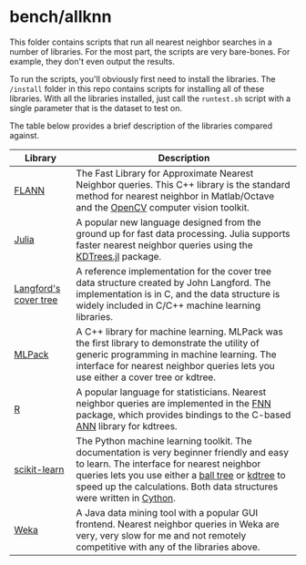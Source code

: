 # bench/allknn

This folder contains scripts that run all nearest neighbor searches in a number of libraries.
For the most part, the scripts are very bare-bones.
For example, they don't even output the results.

To run the scripts, you'll obviously first need to install the libraries.
The `/install` folder in this repo contains scripts for installing all of these libraries.
With all the libraries installed, just call the `runtest.sh` script with a single parameter that is the dataset to test on.

The table below provides a brief description of the libraries compared against.

| Library           | Description               |
|-------------------|---------------------------|
| [FLANN](http://www.cs.ubc.ca/research/flann/) | The Fast Library for Approximate Nearest Neighbor queries.  This C++ library is the standard method for nearest neighbor in Matlab/Octave and the [OpenCV](http://opencv.org) computer vision toolkit.  |
| [Julia](http://julia.org) | A popular new language designed from the ground up for fast data processing.  Julia supports faster nearest neighbor queries using the [KDTrees.jl](https://github.com/JuliaGeometry/KDTrees.jl) package. |
| [Langford's cover tree](http://hunch.net/~jl/projects/cover_tree/cover_tree.html) | A reference implementation for the cover tree data structure created by John Langford.  The implementation is in C, and the data structure is widely included in C/C++ machine learning libraries. |
| [MLPack](http://mlpack.org) | A C++ library for machine learning.  MLPack was the first library to demonstrate the utility of generic programming in machine learning.  The interface for nearest neighbor queries lets you use either a cover tree or kdtree.
| [R](http://r-project.org) | A popular language for statisticians.  Nearest neighbor queries are implemented in the [FNN](https://cran.r-project.org/web/packages/FNN/index.html) package, which provides bindings to the C-based [ANN](http://www.cs.umd.edu/~mount/ANN/) library for kdtrees. |
| [scikit-learn](scikitlearn.org) | The Python machine learning toolkit.  The documentation is very beginner friendly and easy to learn.  The interface for nearest neighbor queries lets you use either a [ball tree](https://en.wikipedia.org/wiki/Ball_tree) or [kdtree](https://en.wikipedia.org/wiki/K-d_tree) to speed up the calculations.  Both data structures were written in [Cython](http://cython.org). |
| [Weka](http://weka.org) | A Java data mining tool with a popular GUI frontend.  Nearest neighbor queries in Weka are very, very slow for me and not remotely competitive with any of the libraries above. |

